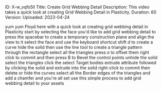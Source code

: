 ID: X-w_vqfs5lI
Title: Create Grid Webbing Detail
Description: This video takes a quick look at creating Grid Webbing Detail in Plasticity.
Duration: 60
Version: 
Uploaded: 2023-04-24

yum yum Floyd here with a quick look at
creating grid webbing detail in Plasticity
start by selecting the face
you'd like to add grid webbing detail to
press the spacebar to create a temporary
construction plane and align the view to
it select the face and use the keyboard
shortcut shift d to create a curve hide
the solid then use the line tool to
create a triangle pattern through the
rectangle select all the triangles press
o to offset them right click to commit
and then press B to Bevel the control
points unhide the solid select the
triangles click the select Target bodies
extrude attribute followed by clicking
the solid and extrude into the solid
right-click to commit then delete or
hide the curves select all the Border
edges of the triangles
and add a chamfer and you're all set use
this simple process to add grid webbing
detail to your assets
